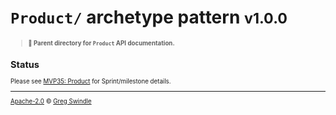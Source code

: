 # `Product/` archetype pattern <small>v1.0.0<small>
> **:open_file_folder: Parent directory for `Product` API documentation.**

## Status

Please see [MVP35: Product](https://github.com/commonality/archetypes/milestone/5) for Sprint/milestone details.

---

[Apache-2.0][license-url] © [Greg Swindle](https://githbub.com/commonality)

[license-url]: /LICENSE
